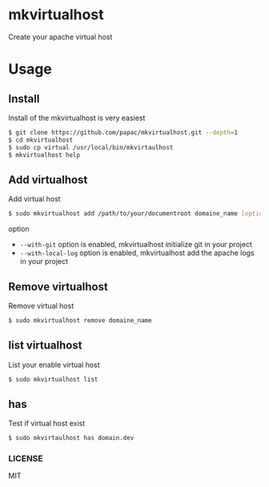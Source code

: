 # mkvirtualhost

Create your apache virtual host

# Usage

## Install

Install of the mkvirtualhost is very easiest

```bash
$ git clone https://github.com/papac/mkvirtualhost.git --depth=1
$ cd mkvirtualhost
$ sudo cp virtual /usr/local/bin/mkvirtaulhost
$ mkvirtualhost help
```

## Add virtualhost

Add virtual host

```bash
$ sudo mkvirtualhost add /path/to/your/documentroot domaine_name [option]
```

option

+ `--with-git` option is enabled, mkvirtualhost initialize git in your project
+ `--with-local-log` option is enabled, mkvirtualhost add the apache logs in your project

## Remove virtualhost

Remove virtual host

```bash
$ sudo mkvirtualhost remove domaine_name
```
## list virtualhost

List your enable virtual host

```bash
$ sudo mkvirtualhost list
```

## has

Test if virtual host exist

```bash
$ sudo mkvirtaulhost has domain.dev
```

### LICENSE

MIT

